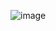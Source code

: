 ![image](https://github.com/MustafaSungur/TodoApp_React/assets/81304546/c193133e-96e2-466a-a694-55de70bc99ea)
